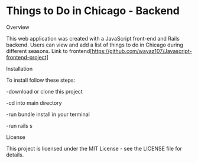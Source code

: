 <h1>Things to Do in Chicago - Backend</h1>

Overview

This web application was created with a JavaScript front-end and Rails backend. Users can view and add a list of things to do in Chicago during different seasons. Link to frontend[https://github.com/wayaz107/Javascript-frontend-project]

Installation

To install follow these steps:

-download or clone this project

-cd into main directory

-run bundle install in your terminal

-run rails s

License

This project is licensed under the MIT License - see the LICENSE file for details.